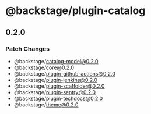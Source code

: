 # @backstage/plugin-catalog

## 0.2.0

### Patch Changes

- @backstage/catalog-model@0.2.0
- @backstage/core@0.2.0
- @backstage/plugin-github-actions@0.2.0
- @backstage/plugin-jenkins@0.2.0
- @backstage/plugin-scaffolder@0.2.0
- @backstage/plugin-sentry@0.2.0
- @backstage/plugin-techdocs@0.2.0
- @backstage/theme@0.2.0
